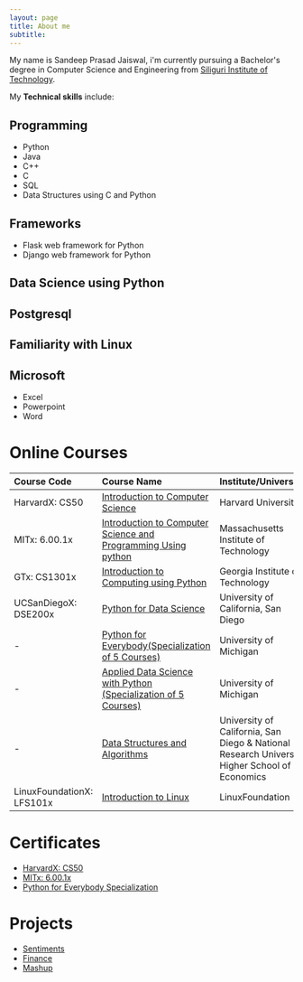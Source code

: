 ```yaml
---
layout: page
title: About me
subtitle:
---
```


My name is Sandeep Prasad Jaiswal, i'm currently pursuing a Bachelor's degree in Computer Science and Engineering from [Siliguri Institute of Technology](https://www.sittechno.org/).

My **Technical skills** include:

## Programming

- Python
- Java
- C++
- C
- SQL
- Data Structures using C and Python

## Frameworks

- Flask web framework for Python
- Django web framework for Python

## Data Science using Python
## Postgresql
## Familiarity with Linux

## Microsoft 

 - Excel
 - Powerpoint
 - Word






# Online Courses

|Course Code 		| Course Name 																			| Institute/University 							| Ongoing/Completed 			|
| :----			| :------ 																			|:--- 									| :--- 					|
|HarvardX: CS50		|  [Introduction to Computer Science](https://courses.edx.org/courses/course-v1:HarvardX+CS50+X/course/)							| Harvard University 							| Completed 				|
|MITx: 6.00.1x		|  [Introduction to Computer Science and Programming Using python](https://courses.edx.org/courses/course-v1:MITx+6.00.1x+2T2017_2/course/) 			| Massachusetts Institute of Technology 				| Completed 				|
|GTx: CS1301x		|  [Introduction to Computing using Python](https://courses.edx.org/courses/course-v1:GTx+CS1301x+1T2017/course/)						| Georgia Institute of Technology 					| Completed 				|
|UCSanDiegoX: DSE200x 	|  [Python for Data Science](https://courses.edx.org/courses/course-v1:UCSanDiegoX+DSE200x+1T2018/course/)							| University of California, San Diego					| Ongoing 				|
|-			|  [Python for Everybody(Specialization of 5 Courses)](https://www.coursera.org/specializations/python)								| University of Michigan						| Ongoing				|
|-			|  [Applied Data Science with Python (Specialization of 5 Courses)](https://www.coursera.org/specializations/data-science-python)				| University of Michigan						| Ongoing				|	
|-			|  [Data Structures and Algorithms](https://www.coursera.org/specializations/data-structures-algorithms)							| University of California, San Diego & National Research University Higher School of Economics|Ongoing		|
|LinuxFoundationX: LFS101x| [Introduction to Linux](https://www.edx.org/course/introduction-linux-linuxfoundationx-lfs101x-1)								| LinuxFoundation							| Ongoing				|															  		

# Certificates

- [HarvardX: CS50](https://courses.edx.org/certificates/6a272e5983004a96ba45869d95ce633e)
- [MITx: 6.00.1x](https://courses.edx.org/certificates/6c40e5a48075457ea7d99fd8775b51cc)
- [Python for Everybody Specialization](https://www.coursera.org/account/accomplishments/verify/UGP9UQ53QP6J)

# Projects

- [Sentiments](https://sandyjswl.github.io/sentiments/)
- [Finance](https://sandyjswl.github.io/finance/)
- [Mashup](https://sandyjswl.github.io/mashup/)
